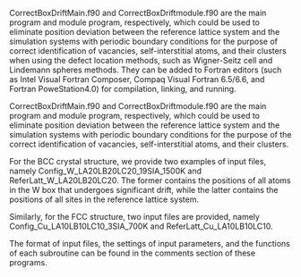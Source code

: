CorrectBoxDriftMain.f90 and CorrectBoxDriftmodule.f90 are the main program and module program, respectively, which could be used to eliminate position deviation between the reference lattice system and the simulation systems with periodic boundary conditions for the purpose of correct identification of vacancies, self-interstitial atoms, and their clusters when using the defect location methods, such as Wigner-Seitz cell and Lindemann spheres methods. They can be added to Fortran editors (such as Intel Visual Fortran Composer, Compaq Visual Fortran 6.5/6.6, and Fortran PoweStation4.0) for compilation, linking, and running. 

CorrectBoxDriftMain.f90 and CorrectBoxDriftmodule.f90 are the main program and module program, respectively, which could be used to eliminate position deviation between the reference lattice system and the simulation systems with periodic boundary conditions for the purpose of the correct identification of vacancies, self-interstitial atoms, and their clusters.

For the BCC crystal structure, we provide two examples of input files, namely Config_W_LA20LB20LC20_19SIA_1500K and ReferLatt_W_LA20LB20LC20. The former contains the positions of all atoms in the W box that undergoes significant drift, while the latter contains the positions of all sites in the reference lattice system. 

Similarly, for the FCC structure, two input files are provided, namely Config_Cu_LA10LB10LC10_3SIA_700K and ReferLatt_Cu_LA10LB10LC10.

The format of input files, the settings of input parameters, and the functions of each subroutine can be found in the comments section of these programs.
